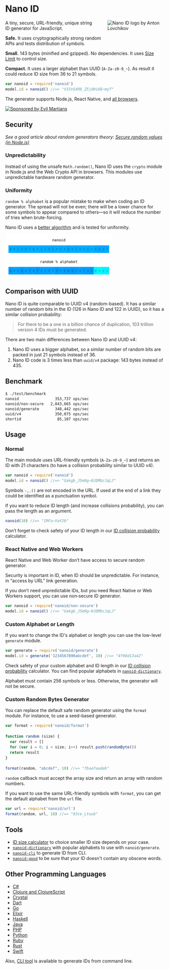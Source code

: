 # Nano ID

<img src="https://ai.github.io/nanoid/logo.svg" align="right"
     alt="Nano ID logo by Anton Lovchikov" width="180" height="94">

A tiny, secure, URL-friendly, unique string ID generator for JavaScript.

**Safe.** It uses cryptographically strong random APIs
and tests distribution of symbols.

**Small.** 143 bytes (minified and gzipped). No dependencies.
It uses [Size Limit] to control size.

**Compact.** It uses a larger alphabet than UUID (`A-Za-z0-9_~`).
As result it could reduce ID size from 36 to 21 symbols.

```js
var nanoid = require('nanoid')
model.id = nanoid() //=> "V1StGXR8_Z5jdHi6B~myT"
```

The generator supports Node.js, React Native, and [all browsers].

[all browsers]: http://caniuse.com/#feat=getrandomvalues
[Size Limit]:   https://github.com/ai/size-limit

<a href="https://evilmartians.com/?utm_source=nanoid">
  <img src="https://evilmartians.com/badges/sponsored-by-evil-martians.svg"
       alt="Sponsored by Evil Martians" width="236" height="54">
</a>


## Security

*See a good article about random generators theory:
[Secure random values (in Node.js)]*


### Unpredictability

Instead of using the unsafe `Math.random()`, Nano ID uses the `crypto` module
in Node.js and the Web Crypto API in browsers. This modules use unpredictable
hardware random generator.


### Uniformity

`random % alphabet` is a popular mistake to make when coding an ID generator.
The spread will not be even; there will be a lower chance for some symbols
to appear compared to others—so it will reduce the number of tries
when brute-forcing.

Nano ID uses a [better algorithm] and is tested for uniformity.

<img src="img/distribution.png" alt="Nano ID uniformity"
     width="340" height="135">

[Secure random values (in Node.js)]: https://gist.github.com/joepie91/7105003c3b26e65efcea63f3db82dfba
[better algorithm]: https://github.com/ai/nanoid/blob/master/format.js


## Comparison with UUID

Nano ID is quite comparable to UUID v4 (random-based).
It has a similar number of random bits in the ID
(126 in Nano ID and 122 in UUID), so it has a similar collision probability:

> For there to be a one in a billion chance of duplication,
> 103 trillion version 4 IDs must be generated.

There are two main differences between Nano ID and UUID v4:

1. Nano ID uses a bigger alphabet, so a similar number of random bits
   are packed in just 21 symbols instead of 36.
2. Nano ID code is 3 times less than `uuid/v4` package:
   143 bytes instead of 435.


## Benchmark

```
$ ./test/benchmark
nanoid                353,737 ops/sec
nanoid/non-secure   2,043,665 ops/sec
nanoid/generate       348,442 ops/sec
uuid/v4               350,075 ops/sec
shortid                85,107 ops/sec
```


## Usage

### Normal

The main module uses URL-friendly symbols (`A-Za-z0-9_~`) and returns an ID
with 21 characters (to have a collision probability similar to UUID v4).

```js
var nanoid = require('nanoid')
model.id = nanoid() //=> "Uakgb_J5m9g~0JDMbcJqLJ"
```

Symbols `-,.()` are not encoded in the URL. If used at the end of a link
they could be identified as a punctuation symbol.

If you want to reduce ID length (and increase collisions probability),
you can pass the length as an argument.

```js
nanoid(10) //=> "IRFa~VaY2b"
```

Don’t forget to check safety of your ID length
in our [ID collision probability] calculator.

[ID collision probability]: https://alex7kom.github.io/nano-nanoid-cc/


### React Native and Web Workers

React Native and Web Worker don’t have access to secure random generator.

Security is important in ID, when ID should be unpredictable. For instance,
in “access by URL” link generation.

If you don’t need unpredictable IDs, but you need React Native
or Web Workers support, you can use non‑secure ID generator.

```js
var nanoid = require('nanoid/non-secure')
model.id = nanoid() //=> "Uakgb_J5m9g~0JDMbcJqLJ"
```


### Custom Alphabet or Length

If you want to change the ID's alphabet or length
you can use the low-level `generate` module.

```js
var generate = require('nanoid/generate')
model.id = generate('1234567890abcdef', 10) //=> "4f90d13a42"
```

Check safety of your custom alphabet and ID length
in our [ID collision probability] calculator.
You can find popular alphabets in [`nanoid-dictionary`].

Alphabet must contain 256 symbols or less.
Otherwise, the generator will not be secure.

[ID collision probability]: https://alex7kom.github.io/nano-nanoid-cc/
[`nanoid-dictionary`]:      https://github.com/CyberAP/nanoid-dictionary


### Custom Random Bytes Generator

You can replace the default safe random generator using the `format` module.
For instance, to use a seed-based generator.

```js
var format = require('nanoid/format')

function random (size) {
  var result = []
  for (var i = 0; i < size; i++) result.push(randomByte())
  return result
}

format(random, "abcdef", 10) //=> "fbaefaadeb"
```

`random` callback must accept the array size and return an array
with random numbers.

If you want to use the same URL-friendly symbols with `format`,
you can get the default alphabet from the `url` file.

```js
var url = require('nanoid/url')
format(random, url, 10) //=> "93ce_Ltuub"
```


## Tools

* [ID size calculator] to choice smaller ID size depends on your case.
* [`nanoid-dictionary`] with popular alphabets to use with `nanoid/generate`.
* [`nanoid-cli`] to generate ID from CLI.
* [`nanoid-good`] to be sure that your ID doesn't contain any obscene words.

[`nanoid-dictionary`]: https://github.com/CyberAP/nanoid-dictionary
[ID size calculator]:  https://alex7kom.github.io/nano-nanoid-cc/
[`nanoid-cli`]:        https://github.com/twhitbeck/nanoid-cli
[`nanoid-good`]:       https://github.com/y-gagar1n/nanoid-good


## Other Programming Languages

* [C#](https://github.com/codeyu/nanoid-net)
* [Clojure and ClojureScript](https://github.com/zelark/nano-id)
* [Crystal](https://github.com/mamantoha/nanoid.cr)
* [Dart](https://github.com/pd4d10/nanoid)
* [Go](https://github.com/matoous/go-nanoid)
* [Elixir](https://github.com/railsmechanic/nanoid)
* [Haskell](https://github.com/4e6/nanoid-hs)
* [Java](https://github.com/aventrix/jnanoid)
* [PHP](https://github.com/hidehalo/nanoid-php)
* [Python](https://github.com/puyuan/py-nanoid)
* [Ruby](https://github.com/radeno/nanoid.rb)
* [Rust](https://github.com/nikolay-govorov/nanoid)
* [Swift](https://github.com/antiflasher/NanoID)

Also, [CLI tool] is available to generate IDs from command line.

[CLI tool]: https://github.com/twhitbeck/nanoid-cli
